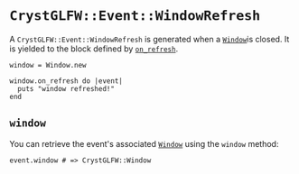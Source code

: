 # `CrystGLFW::Event::WindowRefresh`

A `CrystGLFW::Event::WindowRefresh` is generated when a [`Window`](/deep-dive/window.md)is closed. It is yielded to the block defined by [`on_refresh`](/deep-dive/window/callbacks/on-refresh.md).

```crystal
window = Window.new

window.on_refresh do |event|
  puts "window refreshed!"
end
```

## `window`

You can retrieve the event's associated [`Window`](/deep-dive/window.md) using the `window` method:

```crystal
event.window # => CrystGLFW::Window
```